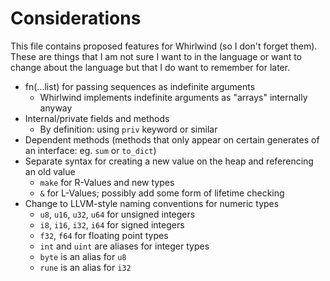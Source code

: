 # Considerations

This file contains proposed features for Whirlwind (so I don't forget them).  These
are things that I am not sure I want to in the language or want to change about the
language but that I do want to remember for later.

- fn(...list) for passing sequences as indefinite arguments
  * Whirlwind implements indefinite arguments as "arrays" internally anyway
- Internal/private fields and methods
  * By definition: using `priv` keyword or similar
- Dependent methods (methods that only appear on certain generates of an interface: eg. `sum` or `to_dict`)
- Separate syntax for creating a new value on the heap and referencing an old value
  * `make` for R-Values and new types
  * `&` for L-Values; possibly add some form of lifetime checking
- Change to LLVM-style naming conventions for numeric types
  * `u8`, `u16`, `u32`, `u64` for unsigned integers
  * `i8`, `i16`, `i32`, `i64` for signed integers
  * `f32`, `f64` for floating point types
  * `int` and `uint` are aliases for integer types
  * `byte` is an alias for `u8`
  * `rune` is an alias for `i32`

